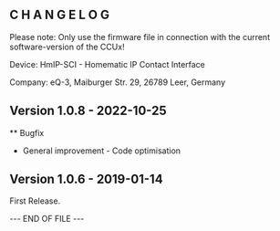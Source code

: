 ﻿C H A N G E L O G
-----------------

Please note: Only use the firmware file in connection with the current software-version of the CCUx!

Device:   HmIP-SCI - Homematic IP Contact Interface

Company:  eQ-3, Maiburger Str. 29, 26789 Leer, Germany


Version 1.0.8 - 2022-10-25
--------------------------------------------------------------
** Bugfix
   * General improvement - Code optimisation 


Version 1.0.6 - 2019-01-14
--------------------------------------------------------------

First Release.


--- END OF FILE ---
